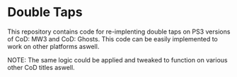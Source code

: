 # Double Taps

This repository contains code for re-implenting double taps on PS3 versions of CoD: MW3 and CoD: Ghosts. This code can be easily implemented to work on other platforms aswell.

NOTE: The same logic could be applied and tweaked to function on various other CoD titles aswell.
